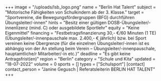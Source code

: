 +++
image = "/uploads/lsb_logo.png"
name = "Berlin Hat Talent"
subject = "Motorische Fähigkeiten von Schulkindern ab der 3. Klasse."
target = "Sportvereine, die Bewegungsfördergruppen (BFG) durchführen Übungsleiter/-innen"
hints = "Besitz einer gültigen DOSB-Übungsleiter/-innenlizenz (mind. C) oder ausgebildete Sportlehr"
equity = "Keine Eigenmittel"
financing = "Festbetragsfinanzierung 30,- €/60 Minuten (1 TE) (Übungsleiter/-innenpauschale max. 2.400,- € jährlich) bzw. bei Sport vereinen keine Obergrenze (für die einzelnen Übungsleiter/-innen ist es abhängig von der An stellung beim Verein – Übungsleiter/-innenpauschale, hauptamtliche/r Mitarbeiter/-in etc.)"
deadline = "Es gibt keine Antragsfrist(en)"
region = "Berlin"
category = "Schule und Kita"
updated = "18-07-2022"
volume = 0
sports = []
types = ["Schulsport"]
[contact]
contact_person = "Janine Gegusch | Referatsleiterin BERLIN HAT TALENT"
+++